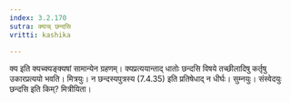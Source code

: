 ```yaml
---
index: 3.2.170
sutra: क्याच् छन्दसि
vritti: kashika

---
```

क्य इति क्यच्क्यङ्क्यषां सामान्येन ग्रहणम्। क्यप्रत्ययान्ताद् धातोः छन्दसि विषये तच्छीलादिषु कर्तृषु उकारप्रत्ययो भवति। मित्रयुः। न छन्दस्यपुत्रस्य (7.4.35) इति प्रतिषेधाद् न धीर्घः। सुम्नयुः। संस्वेदयुः छन्दसि इति किम्? मित्रीयिता।